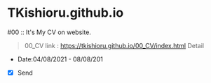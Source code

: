 # TKishioru.github.io
#00 :: It's My CV on website.
> 00_CV
> link : https://tkishioru.github.io/00_CV/index.html
> Detail
- Date:04/08/2021 - 08/08/201
- [x] Send